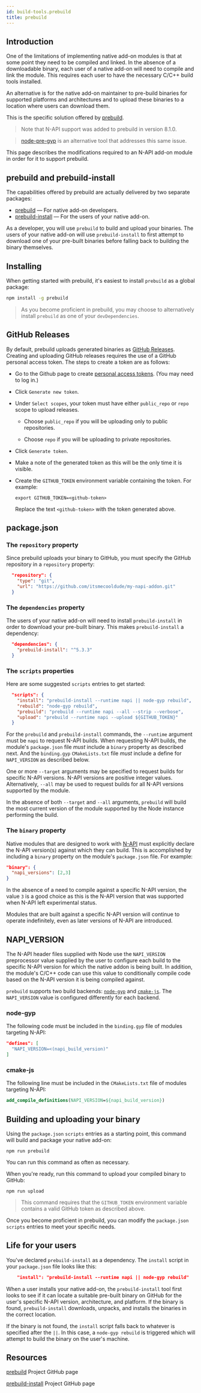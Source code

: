 ```yaml
---
id: build-tools.prebuild
title: prebuild
---
```


## Introduction 

One of the limitations of implementing native add-on modules is that at some point they need to be compiled and linked. In the absence of a downloadable binary, each user of a native add-on will need to compile and link the module. This requires each user to have the necessary C/C++ build tools installed. 

An alternative is for the native add-on maintainer to pre-build binaries for supported platforms and architectures and to upload these binaries to a location where users can download them.

This is the specific solution offered by [prebuild](https://github.com/prebuild/prebuild#prebuild). 

> Note that N-API support was added to prebuild in version 8.1.0.

> [node-pre-gyp](node-pre-gyp.html) is an alternative tool that addresses this same issue.

This page describes the modifications required to an N-API add-on module in order for it to support prebuild.

## prebuild and prebuild-install

The capabilities offered by prebuild are actually delivered by two separate packages:

- [prebuild](https://github.com/prebuild/prebuild) — For native add-on developers.
- [prebuild-install](https://github.com/prebuild/prebuild-install) — For the users of your native add-on. 

As a developer, you will use `prebuild` to build and upload your binaries. The users of your native add-on will use `prebuild-install` to first attempt to download one of your pre-built binaries before falling back to building the binary themselves. 

## Installing

When getting started with prebuild, it's easiest to install `prebuild` as a global package:

```bash
npm install -g prebuild
```

> As you become proficient in prebuild, you may choose to alternatively install `prebuild` as one of your `devDependencies`.

## GitHub Releases

By default, prebuild uploads generated binaries as [GitHub Releases](https://help.github.com/en/github/administering-a-repository/about-releases). Creating and uploading GitHub releases requires the use of a GitHub personal access token. The steps to create a token are as follows:

- Go to the Github page to create [personal access tokens](https://github.com/settings/tokens). (You may need to log in.)

- Click `Generate new token`.

- Under `Select scopes`, your token must have either `public_repo` or `repo` scope to upload releases. 

  - Choose `public_repo` if you will be uploading only to public repositories.

  - Choose `repo` if you will be uploading to private repositories.

- Click `Generate token`.

- Make a note of the generated token as this will be the only time it is visible. 

- Create the `GITHUB_TOKEN` environment variable containing the token.  For example:

  ```
  export GITHUB_TOKEN=<github-token>
  ```

  Replace the text `<github-token>` with the token generated above.

## package.json

### The `repository` property

Since prebuild uploads your binary to GitHub, you must specify the GitHub repository in a `repository` property:

```json
  "repository": {
    "type": "git",
    "url": "https://github.com/itsmecooldude/my-napi-addon.git"
  } 
```

### The `dependencies` property

The users of your native add-on will need to install `prebuild-install` in order to download your pre-built binary. This makes `prebuild-install` a dependency:

```json
  "dependencies": {
    "prebuild-install": "^5.3.3"
  }
```

### The `scripts` properties

Here are some suggested `scripts` entries to get started:

```json
  "scripts": {
    "install": "prebuild-install --runtime napi || node-gyp rebuild",
    "rebuild": "node-gyp rebuild",
    "prebuild": "prebuild --runtime napi --all --strip --verbose",
    "upload": "prebuild --runtime napi --upload ${GITHUB_TOKEN}"
  }
```

For the `prebuild` and `prebuild-install` commands, the `--runtime` argument must be `napi` to request N-API builds. When requesting N-API builds, the module's `package.json` file _must_ include a `binary` property as described next. And the `binding.gyp`  `CMakeLists.txt` file _must_ include a define for `NAPI_VERSION` as described below.

One or more `--target` arguments may be specified to request builds for specific N-API versions. N-API versions are positive integer values. Alternatively, `--all` may be used to request builds for all N-API versions supported by the module. 

In the absence of both `--target` and `--all` arguments, `prebuild` will build the most current version of the module supported by the Node instance performing the build. 

### The `binary` property

Native modules that are designed to work with [N-API](https://nodejs.org/api/n-api.html) must explicitly declare the N-API version(s) against which they can build. This is accomplished by including a `binary` property on the module's `package.json` file. For example:

```json
"binary": {
  "napi_versions": [2,3]
}
```

In the absence of a need to compile against a specific N-API version, the value `3` is a good choice as this is the N-API version that was supported when N-API left experimental status. 

Modules that are built against a specific N-API version will continue to operate indefinitely, even as later versions of N-API are introduced.

## NAPI_VERSION

The N-API header files supplied with Node use the `NAPI_VERSION` preprocessor value supplied by the user to configure each build to the specific N-API version for which the native addon is being built. In addition, the module's C/C++ code can use this value to conditionally compile code based on the N-API version it is being compiled against.

`prebuild` supports two build backends: [`node-gyp`](https://github.com/nodejs/node-gyp) and [`cmake-js`](https://github.com/cmake-js/cmake-js). The `NAPI_VERSION` value is configured differently for each backend. 

### node-gyp

The following code must be included in the `binding.gyp` file of modules targeting N-API:

```json
"defines": [
  "NAPI_VERSION=<(napi_build_version)"
]
```

### cmake-js

The following line must be included in the `CMakeLists.txt` file of modules targeting N-API:

```cmake
add_compile_definitions(NAPI_VERSION=${napi_build_version})
```

## Building and uploading your binary

Using the `package.json` `scripts` entries as a starting point, this command will build and package your native add-on:

```
npm run prebuild
```

You can run this command as often as necessary.

When you're ready, run this command to upload your compiled binary to GitHub:

```
npm run upload
```

> This command requires that the `GITHUB_TOKEN` environment variable contains a valid GitHub token as described above.

Once you become proficient in prebuild, you can modify the `package.json` `scripts` entries to meet your specific needs. 

## Life for your users

You've declared `prebuild-install` as a dependency. The `install` script in your `package.json` file looks like this:

```json
    "install": "prebuild-install --runtime napi || node-gyp rebuild"
```

When a user installs your native add-on, the `prebuild-install` tool first looks to see if it can locate a suitable pre-built binary on GitHub for the user's specific N-API version, architecture, and platform. If the binary is found, `prebuild-install` downloads, unpacks, and installs the binaries in the correct location. 

If the binary is not found, the `install` script falls back to whatever is specified after the `||`. In this case, a `node-gyp rebuild` is triggered which will attempt to build the binary on the user's machine.

## Resources

[prebuild](https://github.com/prebuild/prebuild) Project GitHub page

[prebuild-install](https://github.com/prebuild/prebuild-install) Project GitHub page

